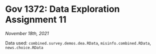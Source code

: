 # Gov 1372: Data Exploration Assignment 11
*November 18th, 2021*

Data used: `combined.survey.demos.dea.RData`, `misinfo.combined.RData`, `news.choice.RData`
